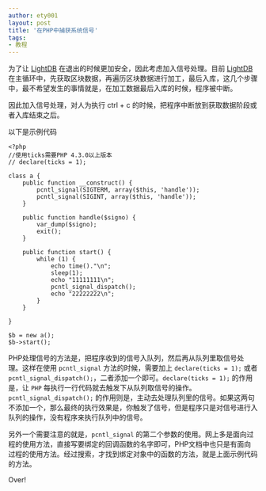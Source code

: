 ```yaml
---
author: ety001
layout: post
title: '在PHP中捕获系统信号'
tags:
- 教程
---
```

为了让 [LightDB](https://github.com/ety001/steem-lightdb) 在退出的时候更加安全，因此考虑加入信号处理。目前 [LightDB](https://github.com/ety001/steem-lightdb) 在主循环中，先获取区块数据，再遍历区块数据进行加工，最后入库，这几个步骤中，最不希望发生的事情就是，在加工数据最后入库的时候，程序被中断。

因此加入信号处理，对人为执行 ctrl + c 的时候，把程序中断放到获取数据阶段或者入库结束之后。

以下是示例代码

```
<?php
//使用ticks需要PHP 4.3.0以上版本
// declare(ticks = 1);

class a {
    public function __construct() {
        pcntl_signal(SIGTERM, array($this, 'handle'));
        pcntl_signal(SIGINT, array($this, 'handle'));
    }

    public function handle($signo) {
        var_dump($signo);
        exit();
    }

    public function start() {
        while (1) {
            echo time()."\n";
            sleep(1);
            echo "11111111\n";
            pcntl_signal_dispatch();
            echo "22222222\n";
        }
    }

}

$b = new a();
$b->start();
```

PHP处理信号的方法是，把程序收到的信号入队列，然后再从队列里取信号处理。这样在使用 `pcntl_signal` 方法的时候，需要加上 `declare(ticks = 1);` 或者 `pcntl_signal_dispatch();`，二者添加一个即可。`declare(ticks = 1);` 的作用是，让 `PHP` 每执行一行代码就去触发下从队列取信号的操作。`pcntl_signal_dispatch();` 的作用则是，主动去处理队列里的信号。如果这两句不添加一个，那么最终的执行效果是，你触发了信号，但是程序只是对信号进行入队列的操作，没有程序来执行队列中的信号。

另外一个需要注意的就是，`pcntl_signal` 的第二个参数的使用。网上多是面向过程的使用方法，直接写要绑定的回调函数的名字即可，PHP文档中也只是有面向过程的使用方法。经过搜索，才找到绑定对象中的函数的方法，就是上面示例代码的方法。

Over!